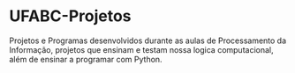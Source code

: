 # UFABC-Projetos
Projetos e Programas desenvolvidos durante as aulas de Processamento da Informação, projetos que ensinam e testam nossa logica computacional, além de ensinar a programar com Python.
